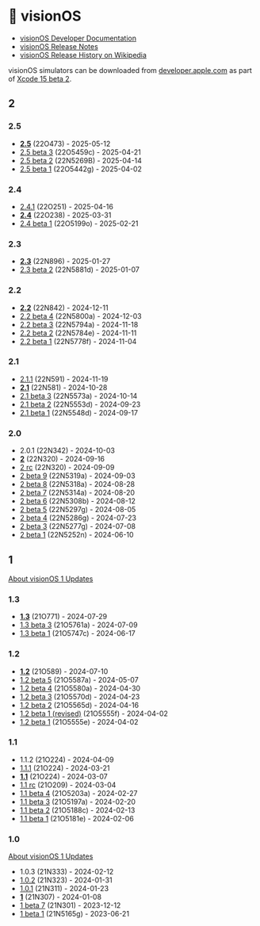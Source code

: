 # 🥽 visionOS

- [visionOS Developer Documentation](https://developer.apple.com/documentation/visionOS)
- [visionOS Release Notes](https://developer.apple.com/documentation/visionos-release-notes/visionos-release-notes)
- [visionOS Release History on Wikipedia](https://en.wikipedia.org/wiki/VisionOS#Release_history)

visionOS simulators can be downloaded from [developer.apple.com] as part of [Xcode 15 beta 2](https://developer.apple.com/documentation/xcode-release-notes/xcode-15-release-notes).

## 2

### 2.5

- **[2.5](https://developer.apple.com/documentation/visionos-release-notes/visionos-2_5-release-notes)** (22O473) - 2025-05-12
- [2.5 beta 3](https://developer.apple.com/documentation/visionos-release-notes/visionos-2_5-release-notes) (22O5459c) - 2025-04-21
- [2.5 beta 2](https://developer.apple.com/documentation/visionos-release-notes/visionos-2_5-release-notes) (22N5269B) - 2025-04-14
- [2.5 beta 1](https://developer.apple.com/documentation/visionos-release-notes/visionos-2_5-release-notes) (22O5442g) - 2025-04-02

### 2.4

- [2.4.1](https://support.apple.com/en-us/122402) (22O251) - 2025-04-16
- **[2.4](https://developer.apple.com/documentation/visionos-release-notes/visionos-2_4-release-notes)** (22O238) - 2025-03-31
- [2.4 beta 1](https://developer.apple.com/documentation/visionos-release-notes/visionos-2_4-release-notes) (22O5199o) - 2025-02-21

### 2.3

- **[2.3](https://developer.apple.com/documentation/visionos-release-notes/visionos-2_3-release-notes)** (22N896) - 2025-01-27
- [2.3 beta 2](https://developer.apple.com/documentation/visionos-release-notes/visionos-2_3-release-notes) (22N5881d) - 2025-01-07

### 2.2

- **[2.2](https://developer.apple.com/documentation/visionos-release-notes/visionos-2_2-release-notes)** (22N842) - 2024-12-11
- [2.2 beta 4](https://developer.apple.com/documentation/visionos-release-notes/visionos-2_2-release-notes) (22N5800a) - 2024-12-03
- [2.2 beta 3](https://developer.apple.com/documentation/visionos-release-notes/visionos-2_2-release-notes) (22N5794a) - 2024-11-18
- [2.2 beta 2](https://developer.apple.com/documentation/visionos-release-notes/visionos-2_2-release-notes) (22N5784e) - 2024-11-11
- [2.2 beta 1](https://developer.apple.com/documentation/visionos-release-notes/visionos-2_2-release-notes) (22N5778f) - 2024-11-04

### 2.1

- [2.1.1](https://support.apple.com/en-us/121755) (22N591) - 2024-11-19
- **[2.1](https://developer.apple.com/documentation/visionos-release-notes/visionos-2_1-release-notes)** (22N581) - 2024-10-28
- [2.1 beta 3](https://developer.apple.com/documentation/visionos-release-notes/visionos-2_1-release-notes) (22N5573a) - 2024-10-14
- [2.1 beta 2](https://developer.apple.com/documentation/visionos-release-notes/visionos-2_1-release-notes) (22N5553d) - 2024-09-23
- [2.1 beta 1](https://developer.apple.com/documentation/visionos-release-notes/visionos-2_1-release-notes) (22N5548d) - 2024-09-17

### 2.0

- 2.0.1 (22N342) - 2024-10-03
- **[2](https://developer.apple.com/documentation/visionos-release-notes/visionos-2-release-notes)** (22N320) - 2024-09-16
- [2 rc](https://developer.apple.com/documentation/visionos-release-notes/visionos-2-release-notes) (22N320) - 2024-09-09
- [2 beta 9](https://developer.apple.com/documentation/visionos-release-notes/visionos-2-release-notes) (22N5319a) - 2024-09-03
- [2 beta 8](https://developer.apple.com/documentation/visionos-release-notes/visionos-2-release-notes) (22N5318a) - 2024-08-28
- [2 beta 7](https://developer.apple.com/documentation/visionos-release-notes/visionos-2-release-notes) (22N5314a) - 2024-08-20
- [2 beta 6](https://developer.apple.com/documentation/visionos-release-notes/visionos-2-release-notes) (22N5308b) - 2024-08-12
- [2 beta 5](https://developer.apple.com/documentation/visionos-release-notes/visionos-2-release-notes) (22N5297g) - 2024-08-05
- [2 beta 4](https://developer.apple.com/documentation/visionos-release-notes/visionos-2-release-notes) (22N5286g) - 2024-07-23
- [2 beta 3](https://developer.apple.com/documentation/visionos-release-notes/visionos-2-release-notes) (22N5277g) - 2024-07-08
- [2 beta 1](https://developer.apple.com/documentation/visionos-release-notes/visionos-2-release-notes) (22N5252n) - 2024-06-10

## 1

[About visionOS 1 Updates](https://support.apple.com/en-us/118202)

### 1.3

- **[1.3](https://developer.apple.com/documentation/visionos-release-notes/visionos-1_3-release-notes)** (21O771) - 2024-07-29
- [1.3 beta 3](https://developer.apple.com/documentation/visionos-release-notes/visionos-1_3-release-notes) (21O5761a) - 2024-07-09
- [1.3 beta 1](https://developer.apple.com/documentation/visionos-release-notes/visionos-1_3-release-notes) (21O5747c) - 2024-06-17

### 1.2

- **[1.2](https://developer.apple.com/documentation/visionos-release-notes/visionos-1_2-release-notes)** (21O589) - 2024-07-10
- [1.2 beta 5](https://developer.apple.com/documentation/visionos-release-notes/visionos-1_2-release-notes) (21O5587a) - 2024-05-07
- [1.2 beta 4](https://developer.apple.com/documentation/visionos-release-notes/visionos-1_2-release-notes) (21O5580a) - 2024-04-30
- [1.2 beta 3](https://developer.apple.com/documentation/visionos-release-notes/visionos-1_2-release-notes) (21O5570d) - 2024-04-23
- [1.2 beta 2](https://developer.apple.com/documentation/visionos-release-notes/visionos-1_2-release-notes) (21O5565d) - 2024-04-16
- [1.2 beta 1 (revised)](https://developer.apple.com/documentation/visionos-release-notes/visionos-1_2-release-notes) (21O5555f) - 2024-04-02
- [1.2 beta 1](https://developer.apple.com/documentation/visionos-release-notes/visionos-1_2-release-notes) (21O5555e) - 2024-04-02

### 1.1

- 1.1.2 (21O224) - 2024-04-09
- [1.1.1](https://support.apple.com/en-us/HT214093) (21O224) - 2024-03-21
- **[1.1](https://support.apple.com/en-us/HT214087)** (21O224) - 2024-03-07
- [1.1 rc](https://developer.apple.com/documentation/visionos-release-notes/visionos-1_1-release-notes) (21O209) - 2024-03-04
- [1.1 beta 4](https://developer.apple.com/documentation/visionos-release-notes/visionos-1_1-release-notes) (21O5203a) - 2024-02-27
- [1.1 beta 3](https://developer.apple.com/documentation/visionos-release-notes/visionos-1_1-release-notes) (21O5197a) - 2024-02-20
- [1.1 beta 2](https://developer.apple.com/documentation/visionos-release-notes/visionos-1_1-release-notes) (21O5188c) - 2024-02-13
- [1.1 beta 1](https://developer.apple.com/documentation/visionos-release-notes/visionos-1_1-release-notes) (21O5181e) - 2024-02-06

### 1.0

[About visionOS 1 Updates](https://support.apple.com/en-us/HT214071)

- 1.0.3 (21N333) - 2024-02-12
- [1.0.2](https://support.apple.com/en-us/HT214070) (21N323) - 2024-01-31
- [1.0.1](https://www.macrumors.com/2024/01/23/apple-releases-visionos-1-0-1/) (21N311) - 2024-01-23
- **[1](https://developer.apple.com/documentation/visionos-release-notes/visionos-release-notes)** (21N307) - 2024-01-08
- [1 beta 7](https://developer.apple.com/documentation/visionos-release-notes/visionos-release-notes) (21N301) - 2023-12-12
- [1 beta 1](https://developer.apple.com/documentation/visionos-release-notes/visionos-release-notes) (21N5165g) - 2023-06-21

[developer.apple.com]: https://developer.apple.com
